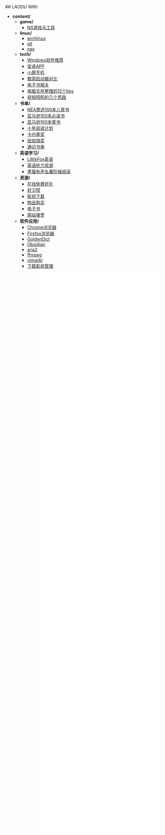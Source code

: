 <link rel="shortcut icon" href="favicon.ico">
<div class="wrap">
<aside id="left">
## LAODU WIKI
<!-- filetree -->

 - **content/**
   - **game/**
     - [NS游戏与工具](./content/game/NS游戏与工具.html)
   - **linux/**
     - [archlinux](./content/linux/archlinux.html)
     - [git](./content/linux/git.html)
     - [nas](./content/linux/nas.html)
   - **tech/**
     - [Windows软件推荐](./content/tech/Windows软件推荐.html)
     - [安卓APP](./content/tech/安卓APP.html)
     - [小屏手机](./content/tech/小屏手机.html)
     - [极简启动器对比](./content/tech/极简启动器对比.html)
     - [电子书相关](./content/tech/电子书相关.html)
     - [电脑文件整理的12个tips](./content/tech/电脑文件整理的12个tips.html)
     - [视频囤积的几个思路](./content/tech/视频囤积的几个思路.html)
   - **书单/**
     - [NEA票选100本儿童书](./content/书单/NEA票选100本儿童书.html)
     - [亚马逊100本必读书](./content/书单/亚马逊100本必读书.html)
     - [亚马逊100本童书](./content/书单/亚马逊100本童书.html)
     - [十年阅读计划](./content/书单/十年阅读计划.html)
     - [卡内基奖](./content/书单/卡内基奖.html)
     - [纽伯瑞奖](./content/书单/纽伯瑞奖.html)
     - [通识书单](./content/书单/通识书单.html)
   - **英语学习/**
     - [LittleFox英语](./content/英语学习/LittleFox英语.html)
     - [英语听力资源](./content/英语学习/英语听力资源.html)
     - [黑猫有声名著阶梯阅读](./content/英语学习/黑猫有声名著阶梯阅读.html)
   - **资源/**
     - [在线免费好片](./content/资源/在线免费好片.html)
     - [好习惯](./content/资源/好习惯.html)
     - [影视下载](./content/资源/影视下载.html)
     - [物品购买](./content/资源/物品购买.html)
     - [电子书](./content/资源/电子书.html)
     - [网站搜罗](./content/资源/网站搜罗.html)
   - **软件应用/**
     - [Chrome浏览器](./content/软件应用/Chrome浏览器.html)
     - [Firefox浏览器](./content/软件应用/Firefox浏览器.html)
     - [GoldenDict](./content/软件应用/GoldenDict.html)
     - [Obsidian](./content/软件应用/Obsidian.html)
     - [aria2](./content/软件应用/aria2.html)
     - [ffmpeg](./content/软件应用/ffmpeg.html)
     - [vimwiki](./content/软件应用/vimwiki.html)
     - [下载影视管理](./content/软件应用/下载影视管理.html)

<!-- filetreestop -->
</aside>
<iframe name="frame-right"  src="main.html"  style="float: right; width: 78%; height:1800px;" frameborder="0"></iframe>
</div>